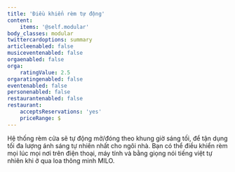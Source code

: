 ```yaml
---
title: 'Điều khiển rèm tự động'
content:
    items: '@self.modular'
body_classes: modular
twittercardoptions: summary
articleenabled: false
musiceventenabled: false
orgaenabled: false
orga:
    ratingValue: 2.5
orgaratingenabled: false
eventenabled: false
personenabled: false
restaurantenabled: false
restaurant:
    acceptsReservations: 'yes'
    priceRange: $
---
```


<p>Hệ thống r&egrave;m cửa sẽ tự động mở/đ&oacute;ng theo khung giờ s&aacute;ng tối, để tận dụng tối đa lượng &aacute;nh s&aacute;ng tự nhi&ecirc;n nhất cho ng&ocirc;i nh&agrave;. Bạn c&oacute; thể điều khiển r&egrave;m mọi l&uacute;c mọi nơi tr&ecirc;n điện thoại, m&aacute;y t&iacute;nh v&agrave; bằng giọng n&oacute;i tiếng việt tự nhi&ecirc;n khi ở qua loa th&ocirc;ng minh MILO.</p>